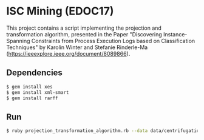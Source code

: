 # ISC Mining (EDOC17)
This project contains a script implementing the projection and transformation algorithm, presented in the Paper "Discovering Instance-Spanning Constraints from Process Execution Logs based on Classification Techniques" by Karolin Winter and Stefanie Rinderle-Ma (https://ieeexplore.ieee.org/document/8089866).

## Dependencies
```sh
$ gem install xes
$ gem install xml-smart
$ gem install rarff
```

## Run
```sh
$ ruby projection_transformation_algorithm.rb --data data/centrifugation.xes --results results
```
